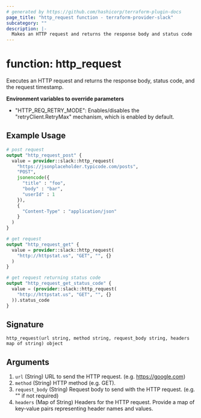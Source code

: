 ```yaml
---
# generated by https://github.com/hashicorp/terraform-plugin-docs
page_title: "http_request function - terraform-provider-slack"
subcategory: ""
description: |-
  Makes an HTTP request and returns the response body and status code
---
```


# function: http_request

Executes an HTTP request and returns the response body, status code, and the request timestamp.

**Environment variables to override parameters**

- "HTTP_REQ_RETRY_MODE": Enables/disables the "retryClient.RetryMax" mechanism, which is enabled by default.

## Example Usage

```terraform
# post request
output "http_request_post" {
  value = provider::slack::http_request(
    "https://jsonplaceholder.typicode.com/posts",
    "POST",
    jsonencode({
      "title" : "foo",
      "body" : "bar",
      "userId" : 1
    }),
    {
      "Content-Type" : "application/json"
    }
  )
}

# get request
output "http_request_get" {
  value = provider::slack::http_request(
    "http://httpstat.us", "GET", "", {}
  )
}

# get request returning status code
output "http_request_get_status_code" {
  value = (provider::slack::http_request(
    "http://httpstat.us", "GET", "", {}
  )).status_code
}
```

## Signature

<!-- signature generated by tfplugindocs -->
```text
http_request(url string, method string, request_body string, headers map of string) object
```

## Arguments

<!-- arguments generated by tfplugindocs -->
1. `url` (String) URL to send the HTTP request. (e.g. https://google.com)
1. `method` (String) HTTP method (e.g. GET).
1. `request_body` (String) Request body to send with the HTTP request. (e.g. "" if not required)
1. `headers` (Map of String) Headers for the HTTP request. Provide a map of key-value pairs representing header names and values.

